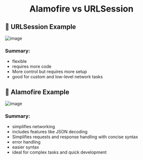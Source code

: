 <h1 align = "center" > Alamofire vs URLSession </h1>

## 🔬 URLSession Example
![image](https://github.com/user-attachments/assets/7e9818fd-96af-4785-bf52-01e7699167e8)

### Summary:
  - flexible
  - requires more code
  - More control but requires more setup
  - good for custom and low-level network tasks

## 🔭 Alamofire Example
![image](https://github.com/user-attachments/assets/933db20c-587a-430a-9e01-62aa7326e408)

### Summary:
  - simplifies networking
  - includes features like JSON decoding
  - Simplifies requests and response handling with concise syntax
  - error handling
  - easier syntax
  - ideal for complex tasks and quick development

